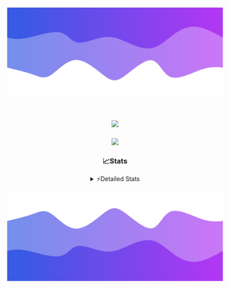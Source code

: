![Header](./header.png)
<div align="center">

<h1 align="center">
  <a href="https://git.io/typing-svg">
    <img src="https://readme-typing-svg.herokuapp.com/?lines=Hello,+There!+👋;This+is+chicho.;CEO+on+Hely+Development....;&center=true&size=25">
  </a>
</h1>
  
<p align="center">
  <img src="https://lanyard.cnrad.dev/api/852683595378196480" />
</p>

### 📈Stats
<details>
    <summary> ⚡Detailed Stats</summary>
    <br/>

<!--START_SECTION:waka-->
![Code Time](http://img.shields.io/badge/Code%20Time-324%20hrs%2019%20mins-blue)

![Profile Views](http://img.shields.io/badge/Profile%20Views-0-blue)

**🐱 My GitHub Data** 

> 📦 42.6 kB Used in GitHub's Storage 
 > 
> 🏆 22 Contributions in the Year 2023
 > 
> 🚫 Not Opted to Hire
 > 
> 📜 7 Public Repositories 
 > 
> 🔑 9 Private Repositories 
 > 
**I'm a Night 🦉** 

```text
🌞 Morning                16 commits          ██░░░░░░░░░░░░░░░░░░░░░░░   06.27 % 
🌆 Daytime                30 commits          ███░░░░░░░░░░░░░░░░░░░░░░   11.76 % 
🌃 Evening                123 commits         ████████████░░░░░░░░░░░░░   48.24 % 
🌙 Night                  86 commits          ████████░░░░░░░░░░░░░░░░░   33.73 % 
```
📅 **I'm Most Productive on Tuesday** 

```text
Monday                   19 commits          ██░░░░░░░░░░░░░░░░░░░░░░░   07.45 % 
Tuesday                  56 commits          █████░░░░░░░░░░░░░░░░░░░░   21.96 % 
Wednesday                47 commits          █████░░░░░░░░░░░░░░░░░░░░   18.43 % 
Thursday                 30 commits          ███░░░░░░░░░░░░░░░░░░░░░░   11.76 % 
Friday                   35 commits          ███░░░░░░░░░░░░░░░░░░░░░░   13.73 % 
Saturday                 23 commits          ██░░░░░░░░░░░░░░░░░░░░░░░   09.02 % 
Sunday                   45 commits          ████░░░░░░░░░░░░░░░░░░░░░   17.65 % 
```


📊 **This Week I Spent My Time On** 

```text
🕑︎ Time Zone: America/Argentina/Buenos_Aires

💬 Programming Languages: 
JavaScript               16 hrs 28 mins      ████████████░░░░░░░░░░░░░   49.73 % 
HTML                     8 hrs 7 mins        ██████░░░░░░░░░░░░░░░░░░░   24.56 % 
Python                   7 hrs 10 mins       █████░░░░░░░░░░░░░░░░░░░░   21.65 % 
Text                     48 mins             █░░░░░░░░░░░░░░░░░░░░░░░░   02.46 % 
Bash                     19 mins             ░░░░░░░░░░░░░░░░░░░░░░░░░   01.00 % 

🔥 Editors: 
VS Code                  33 hrs 6 mins       █████████████████████████   100.00 % 

🐱‍💻 Projects: 
Unknown Project          26 hrs 59 mins      ████████████████████░░░░░   81.50 % 
Coder                    5 hrs 9 mins        ████░░░░░░░░░░░░░░░░░░░░░   15.57 % 
FivemStrings             58 mins             █░░░░░░░░░░░░░░░░░░░░░░░░   02.93 % 

💻 Operating System: 
Windows                  33 hrs 6 mins       █████████████████████████   100.00 % 
```

**I Mostly Code in JavaScript** 

```text
JavaScript               8 repos             █████████░░░░░░░░░░░░░░░░   34.78 % 
CSS                      4 repos             ████░░░░░░░░░░░░░░░░░░░░░   17.39 % 
HTML                     2 repos             ██░░░░░░░░░░░░░░░░░░░░░░░   08.70 % 
C#                       2 repos             ██░░░░░░░░░░░░░░░░░░░░░░░   08.70 % 
Batchfile                1 repo              █░░░░░░░░░░░░░░░░░░░░░░░░   04.35 % 
```




 Last Updated on 28/08/2023 09:12:39 UTC
<!--END_SECTION:waka-->
</details>

![Footer](./footer.png)
